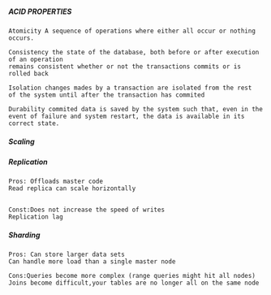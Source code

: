 ##### ACID PROPERTIES

	Atomicity A sequence of operations where either all occur or nothing occurs.

	Consistency the state of the database, both before or after execution of an operation
	remains consistent whether or not the transactions commits or is rolled back

	Isolation changes mades by a transaction are isolated from the rest
	of the system until after the transaction has commited

	Durability commited data is saved by the system such that, even in the
	event of failure and system restart, the data is available in its correct state.

##### Scaling

#####	Replication

	Pros: Offloads master code
	Read replica can scale horizontally


	Const:Does not increase the speed of writes
	Replication lag


#####	Sharding
	
	Pros: Can store larger data sets
	Can handle more load than a single master node

	Cons:Queries become more complex (range queries might hit all nodes)
	Joins become difficult,your tables are no longer all on the same node
